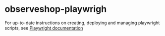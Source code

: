 # observeshop-playwrigh

For up-to-date instructions on creating, deploying and managing playwright scripts, see [Playwright documentation](https://playwright.dev)
